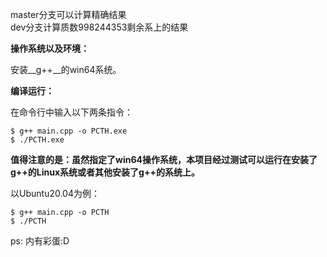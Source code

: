 master分支可以计算精确结果  
dev分支计算质数998244353剩余系上的结果  

__操作系统以及环境：__

安装__g++__的win64系统。

__编译运行：__

在命令行中输入以下两条指令：

```shell
$ g++ main.cpp -o PCTH.exe
$ ./PCTH.exe
```

__值得注意的是：虽然指定了win64操作系统，本项目经过测试可以运行在安装了g++的Linux系统或者其他安装了g++的系统上。__

以Ubuntu20.04为例：

```shell
$ g++ main.cpp -o PCTH
$ ./PCTH
```

ps: 内有彩蛋:D